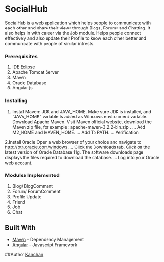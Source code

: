 # SocialHub
SocialHub is a web application which helps people to communicate with each other and share their views through Blogs, Forums and Chatting. It also helps in with career via the Job module. Helps people connect effectively and also update their Profile to know each other better and communicate with people of similar intrests.

### Prerequisites
1. IDE Eclipse
2. Apache Tomcat Server
3. Maven
4. Oracle Database
5. Angular js

### Installing
1. Install Maven: 
JDK and JAVA_HOME. Make sure JDK is installed, and “JAVA_HOME” variable is added as Windows environment variable.
Download Apache Maven. Visit Maven official website, download the Maven zip file, for example : apache-maven-3.2.2-bin.zip . ...
Add M2_HOME and MAVEN_HOME. ...
Add To PATH. ...
Verification

2.Install Oracle
Open a web browser of your choice and navigate to http://otn.oracle.com/windows. ...
Click the Downloads tab.
Click on the latest version of Oracle Database 11g.
The software downloads page displays the files required to download the database. ...
Log into your Oracle web account.

### Modules Implemented
1. Blog/ BlogComment
2. Forum/ ForumComment
3. Profile Update
4. Friend 
5. Job
6. Chat

## Built With
* [Maven](https://maven.apache.org/) - Dependency Management
* [Angular](https://angularjs.org/) - Javascript Framework

##Author
[Kanchan](https://github.com/KanchanInamdar1995)
